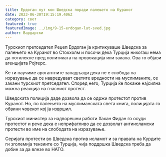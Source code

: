 ```yaml
---
title: Ердоган лут кон Шведска поради палењето на Куранот
date: 2023-06-30T19:15:19.406Z
category: свет
featured: true
featuredImage: ../img/9-15-erdogan-lut-sved.jpg
author: Вардарски
---
```

Турскиот претседател Реџеп Ердоган ја критикуваше Шведска за палењето на Куранот во Стокхолм и посочи дека Турција никогаш нема да потклекне пред политиката на провокација или закана. Ова го објави агенцијата Ројтерс.

Ќе ги научиме арогантните западњаци дека не е слобода на изразување да се навредуваат светите вредности на муслиманите, се закани турскиот претседател. Според него, Турција ќе покаже најсилна можна реакција на гнасниот протест.

Шведската полиција даде дозвола да се одржи протестот против Куранот. Но, по палењето на муслиманската света книга, полицијата го обвини човекот кој ја извршил.

Турскиот министер за надворешни работи Хакан Фидан го осуди протестот и рече дека е неприфатливо да се дозволат антиисламски протести во име на слободата на изразување.

Серијата протести во Шведска против исламот и за правата на Курдите ги зголемија тензиите со Турција, чија поддршка Шведска треба да добие за да влезе во НАТО.